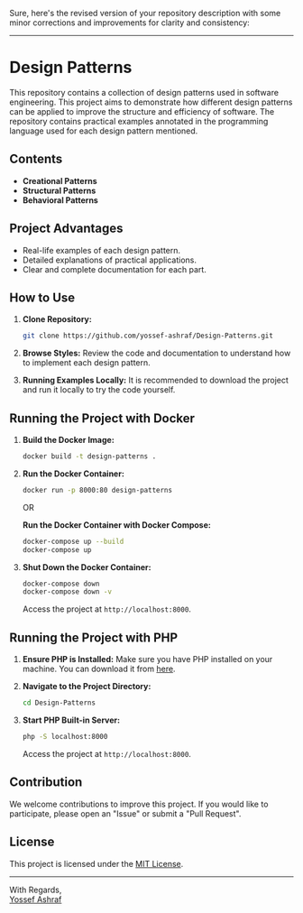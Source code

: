 Sure, here's the revised version of your repository description with some minor corrections and improvements for clarity and consistency:

---

# Design Patterns

This repository contains a collection of design patterns used in software engineering. This project aims to demonstrate how different design patterns can be applied to improve the structure and efficiency of software. The repository contains practical examples annotated in the programming language used for each design pattern mentioned.

## Contents

- **Creational Patterns**
- **Structural Patterns**
- **Behavioral Patterns**

## Project Advantages

- Real-life examples of each design pattern.
- Detailed explanations of practical applications.
- Clear and complete documentation for each part.

## How to Use

1. **Clone Repository:**
    ```bash
    git clone https://github.com/yossef-ashraf/Design-Patterns.git
    ```

2. **Browse Styles:**
    Review the code and documentation to understand how to implement each design pattern.

3. **Running Examples Locally:**
    It is recommended to download the project and run it locally to try the code yourself.

## Running the Project with Docker

1. **Build the Docker Image:**
    ```bash
    docker build -t design-patterns .
    ```

2. **Run the Docker Container:**
    ```bash
    docker run -p 8000:80 design-patterns
    ```

    OR

    **Run the Docker Container with Docker Compose:**
    ```bash
    docker-compose up --build
    docker-compose up
    ```

3. **Shut Down the Docker Container:**
    ```bash
    docker-compose down
    docker-compose down -v
    ```

    Access the project at `http://localhost:8000`.

## Running the Project with PHP

1. **Ensure PHP is Installed:**
    Make sure you have PHP installed on your machine. You can download it from [here](https://www.php.net/downloads).

2. **Navigate to the Project Directory:**
    ```bash
    cd Design-Patterns
    ```

3. **Start PHP Built-in Server:**
    ```bash
    php -S localhost:8000
    ```

    Access the project at `http://localhost:8000`.

## Contribution

We welcome contributions to improve this project. If you would like to participate, please open an "Issue" or submit a "Pull Request".

## License

This project is licensed under the [MIT License](LICENSE).

---

With Regards,  
[Yossef Ashraf](https://github.com/yossef-ashraf)
